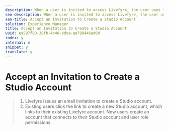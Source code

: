 ```yaml
---
description: When a user is invited to access Livefyre, the user uses the link in the email to create their login and account.
seo-description: When a user is invited to access Livefyre, the user uses the link in the email to create their login and account.
seo-title: Accept an Invitation to Create a Studio Account
solution: Experience Manager
title: Accept an Invitation to Create a Studio Account
uuid: ea597f80-38fb-4b40-bdca-ae798446ad0d
index: y
internal: n
snippet: y
translate: y
---
```


# Accept an Invitation to Create a Studio Account


>1. Livefyre issues an email invitation to create a Studio account.
>1. Existing users click the link to create a new Studio account, which links to their existing Livefyre account. New users create an account that connects to their Studio account and user role permissions.
